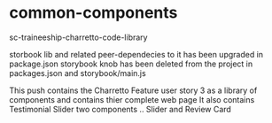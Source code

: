 # common-components
 sc-traineeship-charretto-code-library

storbook lib and related peer-dependecies to it has been upgraded in package.json
storybook knob has been deleted from the project in packages.json and storybook/main.js

This push contains the Charretto Feature user story 3 as a library of components and contains thier complete web page
It also contains Testimonial Slider two components .. Slider and Review Card

